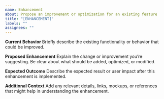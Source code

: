 ```yaml
---
name: Enhancement
about: Propose an improvement or optimization for an existing feature
title: "[ENHANCEMENT]"
labels: ""
assignees: ""
---
```


**Current Behavior**
Briefly describe the existing functionality or behavior that could be improved.

**Proposed Enhancement**
Explain the change or improvement you’re suggesting. Be clear about what should be added, optimized, or modified.

**Expected Outcome**
Describe the expected result or user impact after this enhancement is implemented.

**Additional Context**
Add any relevant details, links, mockups, or references that might help in understanding the enhancement.
